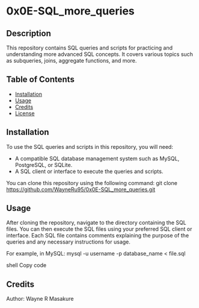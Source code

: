 # 0x0E-SQL_more_queries

## Description
This repository contains SQL queries and scripts for practicing and understanding more advanced SQL concepts. It covers various topics such as subqueries, joins, aggregate functions, and more.

## Table of Contents
- [Installation](#installation)
- [Usage](#usage)
- [Credits](#credits)
- [License](#license)

## Installation
To use the SQL queries and scripts in this repository, you will need:
- A compatible SQL database management system such as MySQL, PostgreSQL, or SQLite.
- A SQL client or interface to execute the queries and scripts.

You can clone this repository using the following command:
git clone https://github.com/WayneRu95/0x0E-SQL_more_queries.git


## Usage
After cloning the repository, navigate to the directory containing the SQL files. You can then execute the SQL files using your preferred SQL client or interface. Each SQL file contains comments explaining the purpose of the queries and any necessary instructions for usage.

For example, in MySQL:
mysql -u username -p database_name < file.sql

shell
Copy code

## Credits
Author: Wayne R Masakure

